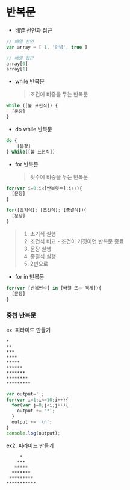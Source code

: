 # 반복문

- 배열 선언과 접근

```javascript
// 배열 선언
var array = [ 1, '안녕', true ]

// 배열 접근
array[0]
array[1]
```

- while 반복문

  > 조건에 비중을 두는 반복문

```javascript
while ([불 표현식]) {
  [문장]
}
```

- do while 반복문

```javascript
do {
	[문장]
} while([불 표현식])
```

- for 반복문

  > 횟수에 비중을 두는 반복문

```javascript
for(var i=0;i<[반복횟수];i++){
  [문장]
}

for([초기식]; [조건식]; [종결식]){
  [문장]
}
```

> 1. 초기식 실행
> 2. 조건식 비교 - 조건이 거짓이면 반복문 종료
> 3. 문장 실행
> 4. 종결식 실행
> 5. 2번으로

- for in 반복문

```javascript
for(var [반복변수] in [배열 또는 객체]){
  [문장]
}
```



### 중첩 반복문

ex. 피라미드 만들기

```
*
**
***
****
*****
******
*******
********
*********
```

```javascript
var output='';
for(var i=1;i<=10;i++){
  for(var j=0;j<i;j++){
    output += '*';
  }
  output += '\n';
}
console.log(output);
```

ex2. 피라미드 만들기

```
     *
    ***
   *****
  *******
 *********
***********
```


